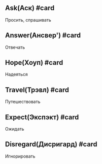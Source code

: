 ## Ask(Аск) #card 
Просить, спрашивать 

## Answer(Ансвер') #card 
Отвечать 

## Hope(Хоуп) #card 
Надеяться 

## Travel(Трэвл) #card 
Путешествовать 

## Expect(Экспэкт) #card 
Ожидать 

## Disregard(Дисригард) #card 
Игнорировать

